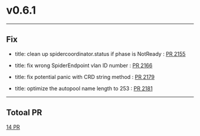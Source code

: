 
# v0.6.1

***

## Fix

* title:	clean up spidercoordinator.status if phase is NotReady : [PR 2155](https://github.com/spidernet-io/spiderpool/pull/2155)

* title:	fix wrong SpiderEndpoint vlan ID number  : [PR 2166](https://github.com/spidernet-io/spiderpool/pull/2166)

* title:	fix potential panic with CRD string method : [PR 2179](https://github.com/spidernet-io/spiderpool/pull/2179)

* title:	optimize the autopool name length to 253 : [PR 2181](https://github.com/spidernet-io/spiderpool/pull/2181)



***

## Totoal PR

[ 14 PR](https://github.com/spidernet-io/spiderpool/compare/v0.6.0...v0.6.1)
